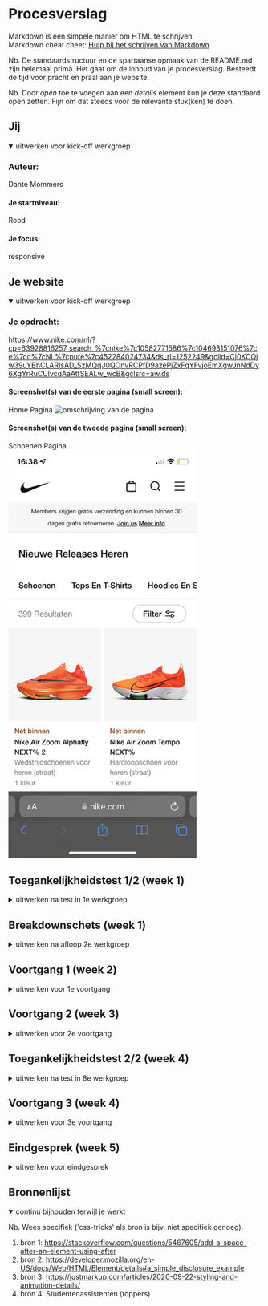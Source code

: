 # Procesverslag
Markdown is een simpele manier om HTML te schrijven.  
Markdown cheat cheet: [Hulp bij het schrijven van Markdown](https://github.com/adam-p/markdown-here/wiki/Markdown-Cheatsheet).

Nb. De standaardstructuur en de spartaanse opmaak van de README.md zijn helemaal prima. Het gaat om de inhoud van je procesverslag. Besteedt de tijd voor pracht en praal aan je website.

Nb. Door *open* toe te voegen aan een *details* element kun je deze standaard open zetten. Fijn om dat steeds voor de relevante stuk(ken) te doen.





## Jij

<details open>
  <summary>uitwerken voor kick-off werkgroep</summary>

  ### Auteur:
  Dante Mommers

  #### Je startniveau:
  Rood

  #### Je focus:
  responsive
 
</details>





## Je website

<details open>
  <summary>uitwerken voor kick-off werkgroep</summary>

  ### Je opdracht:
  https://www.nike.com/nl/?cp=63928816257_search_%7cnike%7c10582771586%7c104693151076%7ce%7cc%7cNL%7cpure%7c452284024734&ds_rl=1252249&gclid=Cj0KCQjw39uYBhCLARIsAD_SzMQqJ0QOnvRCPfD9azePjZxFqYFvjoEmXgwJnNdDy6XgYrRuCUlvcqAaAtfSEALw_wcB&gclsrc=aw.ds

  #### Screenshot(s) van de eerste pagina (small screen): 
  Home Pagina 
  <img src="readme-images/screenshot1.PNG" width="375px" alt="omschrijving van de pagina">

  #### Screenshot(s) van de tweede pagina (small screen):
  Schoenen Pagina  
  <img src="readme-images/screenshot2.PNG" width="375px" alt="omschrijving van de pagina">
 
</details>



## Toegankelijkheidstest 1/2 (week 1)

<details>
  <summary>uitwerken na test in 1e werkgroep</summary>

  ### Bevindingen
  Lijst met je bevindingen die in de test naar voren kwamen:

  #### Screenreader
  Met de screenreader ging opzich goed. Alle belangrijke dingen kunngen gedaan worden. alleen is het wel heel lastig om te gebruiken. de website had op sommige plekken wel betere heading kunnen hebben. dus dat zou ik kunnne verbeteren

  #### Muis en Toetsenbord 
  Met de muis ging het natuurlijk perfect alleen met de toetsenboard niet helemaal.

  ALs je ging tappen blijf je vast zitten in de search. je moet dan op het kruisje klikken voordat je eruit komt. niet onlogisch maar je kan dus niet in 1 keer helemaal naar beneden tappen. je moet wel opletten.
    <img src="readme-images/screenshot-1.png" width="375px" alt="de search">


  #### Motoriek (shocks, elastiekjes)
  We gingen met elestiekjes en een shock apparaat (een emulatie van parkisons decease) kijken of de website nog goed te gebruiken was. met de elestiekjes lukte het, zeker op de computer. maar telefoon werdt al wat lastiger. je moest je telefoon erg ongemakkelijk vasthouden maar dat was het ook.

  Bij het shock apparaat werdt het heel lastig. de laptop was bijna niet te gebruiken en de telefoon al helemaal niet. alleen vind ik het wel lastig om een oplossing daarvoor te bedenken of iets waar dat heel erg mee zal helpen.


  #### Visueel (brillen, contrast, kleurenblind, dark/light). 
We gingen met verschillende brilletjes om verschillende visuele beperkingen te bekijken. met de meest brllen viel het mee, maar erg irritant dat zeker. en bij sommige waren bepaalde dingen niet te lezen of te doen. dat was wel erg lastig. het beste wat we kunnen doen voor die mensen volgensmij is het contrast hoog maken. bepaalde kleuren gebruiken / opties maken zodat mensen kunnen kiezen tussen kleuren zodat ze kunnen kiezen wat ze het beste kunnen zien.

</details>



## Breakdownschets (week 1)

<details>
  <summary>uitwerken na afloop 2e werkgroep</summary>

  ### de hele pagina: 
  <img src="readme-images/screenshot3.png" width="375px" alt="breakdown van de hele pagina">

  ### dynamisch deel (bijv menu): 
  <img src="readme-images/screenshot4.png" width="375px" alt="breakdown van een dynamisch deel">

</details>





## Voortgang 1 (week 2)

<details>
  <summary>uitwerken voor 1e voortgang</summary>

  ### Stand van zaken
  Het meeste ging erg goed. ik had eerst moeite met grid en de @media. maar dat ging met behulp van de studentenassistent weer goed
  <img src="readme-images/screenshot5.png" width="375px" alt="breakdown van een dynamisch deel">

  ### Agenda voor meeting
  samen met je groepje opstellen

  | student 1      
  | Ik wil even weten of ik spans op de juiste manier gebruik. en of de fouten die ik krijg na het valideren van de HTML of ik daar wat mee moet doen.          
  |           

  | student 2          | student 3    | student 4        |
  | ---                | ---          | ---              |
  | en dit             | en ik dit    | en dan ik dat    |
  | dit als er tijd is | nog een punt | dit wil ik zeker |
  | ...                | ...          | ...              |

  ### Verslag van meeting
  hier na afloop snel de uitkomsten van de meeting vastleggen

  - Mijn spans moet ik verandere in Div omdat ik spans gebruikte op een plek waar ik divjes moest gebruiken. spans = inline, div = block
  - P's die links horen te zijn verandere in A'tjes
  - Nav gebruiken inplaatsvan Span
  - Button verandere in A'tjes (behalve eerste op de eerste pagina)
  - Hr weghalen en Border gebruiken
  - Footer - Spans verandere in Details
  - Read.me Nu bijwerken

</details>





## Voortgang 2 (week 3)

<details>
  <summary>uitwerken voor 2e voortgang</summary>

  ### Stand van zaken
  Deze week heb ik vooral gewerkt aan het optimalizeren en verbeteren van mijn code. onnodige code weghalen. daarnaast was ik ook bezig met het maken van de hamburger menu en het verbeteren/mooier maken ervan.


  ### Agenda voor meeting
  samen met je groepje opstellen - Andere mensen uit mijn groepje waren er niet.

  student 1
  naar mijn code kijken en kijken wat er nog verbetert kan worden
  En waar ik in het vervolg het beste aan kan werken. waar moeten mijn prioritijten liggen.


  ### Verslag van meeting
  hier na afloop snel de uitkomsten van de meeting vastleggen

  - Code was prima. er was niet echt heel erg optimalizeren voor de wat ik eruit zou halen. de moeite zou het niet waard zijn
  - volgende aandachts punten waren: 1: A om de articles en H3, h4 toepassen. 2: Scroll toevoegen op de 3e header (link naar stuntenkorting), 3: filter toevoegen op de schoenen pagina. 4: search toevoegen. 5: filter werkend maken. 6: search werkend maken.

</details>





## Toegankelijkheidstest 2/2 (week 4)

<details>
  <summary>uitwerken na test in 8e werkgroep</summary>

  ### Bevindingen
  Het lastige voor mij was is dat ik niet heel goed op de accessibility aan het letten was. Ik was heel erg gefocust op het precies namaken van de website. Dus voor mij waren er helaas niet veel nieuwe bevindingen. het waren de zelfde soort problemen als de orginele website. 

  #### Screenreader
  De screenreader had moeite met de website en ik ook zeker met de screenreader. Het ging eerst vrij goed alleen op klein scherm heeft hij wat moeite met de    hamburgermenu. Wat ook lastig was ik had niet de juiste headings op bepaalde plekken gezet. en omdat je niet lekker door de website kan tappen werkt ook niet lekker mee.

  Wat ik vooral kan verbeteren zijn de headings. De tap functionaliteit waar ik de screenreader ook erg van zou profiteren. (met indien nodig afbeeldingen)


  #### Muis en Toetsenbord 
  Het ging reddelijk goed tot dat ik met de hamburger menu zat. daar tap je doorheen ook al zie je hem niet. dus dat is iets wat ik moet oplossen. Ook was dit het geval op de tweede pagina. Maar een stuk meer. Ik heb een filter waar je doorheen tapt zonder te zien. Dit gebeurde ook met de scrollbare categorieën. allemaal verbeterpuntejes. (met indien nodig afbeeldingen)

 Het gene wat opgelost kan worden is het tappen door de gesloten hamburger menu, scrollbare categorieën en filters. 


  #### Motoriek (shocks, elastiekjes)
  Net zoals hiervoor was dit weer lekker lastig. telefoon was niet te gebruiken. en de laptop al helemaal niet. het geeft je zeker persepectief over hoe slecht sommige mensen het kunnne hebben.

  Er moet iets heel nieuws voor die mensen komen want ik niet hoe ik mijn website kan verbeter op zo'n manier zonder de hele website te veranderen voor die mensen.


  #### Visueel (brillen, contrast, kleurenblind, dark/light). 
Hier geld precies het zelfde als de vorige keer. je ziet echt heel erg slecht door sommige brillen. het beste wat ik kan doen is het contrast hoog houden. want best goed is gedaan omdat dat bijna alles zwart op wit is of andersom.
</details>





## Voortgang 3 (week 4)

<details>
  <summary>uitwerken voor 3e voortgang</summary>

  ### Stand van zaken
Ik heb niet heel hard kunnen werken deze week maar heb toch een paar hele leuke dingen gedaan. vooral heb ik de filter toegevoegd. voor klein en groot scherm.

  ### Agenda voor meeting
Zelf opstellen.
  
  Ik mijn grootste vraag was is is hoe ik mijn hamburger menu te verbeteren. daarnaast hoe ik transistion kon laten werken. op de schoentjes. wat mij nog niet was gelukt.
  
  Ik had ook een vraag omdat ik een probleempje had met een weghalen van een marker. die op de andere plek van mijn website wel weg ging maar daar niet. vond ik raar dus wou het even navragen.


  ### Verslag van meeting
  hier na afloop snel de uitkomsten van de meeting vastleggen

  - States toevoegen
  - Voor de hamburger menu moet ik display: none of :focus-within gebruiken. na het bekijken van mijn wbsite hebben ik en vasilles besloten dat disnlay:none de beter optie was.
  - Radiobuttons en checkboxes namen geven. voor wat extra functionaliteit en detail.
  - in mijn css had ik op regel 982 een visabilitie:hidden staan die niet nodig was, en zelf een stukje transitie weghaalde
  - op regel 76 kon ik beter display: grid neerzetten en grid-collumn-template (0fr, 3fr) toevoegen.
  - De schoenen animatie geven maar dit moest ik als laatste doen als ik tijd over had
  - Mijn logo in een h1 zetten
  - Bij section 3 & 5 de middeste tekst terug omzetten naar een P inplaatvan de h4 die mij vertelt was te doen in de vorige feedback sessie.
  - de H1 op mijn website omzetten naar een h2 want dat gaf betere semantiese waarde.
  
</details>





## Eindgesprek (week 5)

<details>
  <summary>uitwerken voor eindgesprek</summary>

  ### Je uitkomst - karakteristiek screenshots:
  <img src="readme-images/Eindwebsite1.png" width="375px" alt="uitomst opdracht 1">
  <img src="readme-images/Eindwebsite2.png" width="375px" alt="uitomst opdracht 2">
  <img src="readme-images/Eindwebsite3.png" width="375px" alt="uitomst opdracht 3">
  <img src="readme-images/Eindwebsite4.png" width="375px" alt="uitomst opdracht 4">
  <img src="readme-images/Eindwebsite5.png" width="375px" alt="uitomst opdracht 5">
  <img src="readme-images/Eindwebsite6.png" width="375px" alt="uitomst opdracht 6">
  <img src="readme-images/Eindwebsite7.png" width="375px" alt="uitomst opdracht 7">
  <img src="readme-images/Eindwebsite8.png" width="375px" alt="uitomst opdracht 8">



  ### Dit ging goed/Heb ik geleerd: 
  Ik heb echt heel veel dingen geleerd. alles van de flex froggy, grid garden, media queue, css selectoren, javascript is weer wat opgefrissed, position relative, sticky & absolute, Hamburger menu, animatie, CUSTOM PROPERTIES met variable, semantisch html en nog een heleboel.

  <img src="readme-images/verbeteren.png" width="375px" alt="top">


  ### Dit was lastig/Is niet gelukt:
  De accessibility verbeteren, ik heb het echt geprobeerd en zeker met het tappen maar er leek geen goede oplossing te zijn/ik kon die niet vinden in de tijd die ik nog overhad. 
  
  Een klein beetje responsiveness. als je van 60 em naar lagen dan 60 em met de filter open gaat die niet weg tot dat je hem weer groter maakt zodat je de filter kan sluiten. gelt ook de andere kant op met de filter. 
  <img src="readme-images/verbeteren2.png" width="375px" alt="bummer">
  <img src="readme-images/verbeteren3.png" width="375px" alt="bummer">

</details>





## Bronnenlijst

<details open>
  <summary>continu bijhouden terwijl je werkt</summary>

  Nb. Wees specifiek ('css-tricks' als bron is bijv. niet specifiek genoeg).

  1. bron 1: https://stackoverflow.com/questions/5467605/add-a-space-after-an-element-using-after
  2. bron 2: https://developer.mozilla.org/en-US/docs/Web/HTML/Element/details#a_simple_disclosure_example 
  3. bron 3: https://justmarkup.com/articles/2020-09-22-styling-and-animation-details/
  4. bron 4: Studentenassistenten (toppers)

</details>
